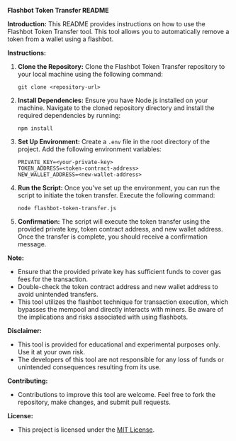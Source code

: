 **Flashbot Token Transfer README**

**Introduction:**
This README provides instructions on how to use the Flashbot Token Transfer tool. This tool allows you to automatically remove a token from a wallet using a flashbot.

**Instructions:**

1. **Clone the Repository:**
   Clone the Flashbot Token Transfer repository to your local machine using the following command:
   ```
   git clone <repository-url>
   ```

2. **Install Dependencies:**
   Ensure you have Node.js installed on your machine. Navigate to the cloned repository directory and install the required dependencies by running:
   ```
   npm install
   ```

3. **Set Up Environment:**
   Create a `.env` file in the root directory of the project. Add the following environment variables:
   ```
   PRIVATE_KEY=<your-private-key>
   TOKEN_ADDRESS=<token-contract-address>
   NEW_WALLET_ADDRESS=<new-wallet-address>
   ```

4. **Run the Script:**
   Once you've set up the environment, you can run the script to initiate the token transfer. Execute the following command:
   ```
   node flashbot-token-transfer.js
   ```

5. **Confirmation:**
   The script will execute the token transfer using the provided private key, token contract address, and new wallet address. Once the transfer is complete, you should receive a confirmation message.

**Note:**
- Ensure that the provided private key has sufficient funds to cover gas fees for the transaction.
- Double-check the token contract address and new wallet address to avoid unintended transfers.
- This tool utilizes the flashbot technique for transaction execution, which bypasses the mempool and directly interacts with miners. Be aware of the implications and risks associated with using flashbots.

**Disclaimer:**
- This tool is provided for educational and experimental purposes only. Use it at your own risk.
- The developers of this tool are not responsible for any loss of funds or unintended consequences resulting from its use.

**Contributing:**
- Contributions to improve this tool are welcome. Feel free to fork the repository, make changes, and submit pull requests.

**License:**
- This project is licensed under the [MIT License](link-to-license-file).
